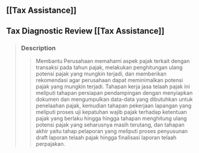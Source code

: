 ## [[Tax Assistance]]
## Tax Diagnostic Review [[Tax Assistance]]
> ### Description
>> Membantu Perusahaan memahami aspek pajak terkait dengan transaksi pada tahun pajak, melakukan penghitungan ulang potensi pajak yang mungkin terjadi, dan memberikan rekomendasi agar perusahaan dapat meminimalkan potensi pajak yang mungkin terjadi.
>> Tahapan kerja jasa telaah pajak ini meliputi tahapan persiapan pendampingan dengan menyiapkan dokumen dan mengumpulkan data-data yang dibutuhkan untuk penelaahan pajak,  kemudian tahapan pekerjaan lapangan yang meliputi proses uji kepatuhan wajib pajak terhadap ketentuan pajak yang berlaku hingga hingga tahapan menghitung ulang potensi pajak yang seharusnya masih terutang, dan tahapan akhir yaitu tahap pelaporan yang meliputi proses penyusunan draft laporan telaah pajak hingga finalisasi laporan telaah perpajakan.  